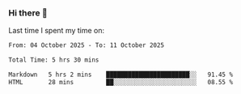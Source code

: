 ### Hi there 👋

<!--
**Grav1tum/Grav1tum** is a ✨ _special_ ✨ repository because its `README.md` (this file) appears on your GitHub profile.

Here are some ideas to get you started:

- 🔭 I’m currently working on ...
- 🌱 I’m currently learning ...
- 👯 I’m looking to collaborate on ...
- 🤔 I’m looking for help with ...
- 💬 Ask me about ...
- 📫 How to reach me: ...
- 😄 Pronouns: ...
- ⚡ Fun fact: ...
-->
Last time I spent my time on:
<!--START_SECTION:waka-->

```txt
From: 04 October 2025 - To: 11 October 2025

Total Time: 5 hrs 30 mins

Markdown   5 hrs 2 mins    ███████████████████████░░   91.45 %
HTML       28 mins         ██░░░░░░░░░░░░░░░░░░░░░░░   08.55 %
```

<!--END_SECTION:waka-->
